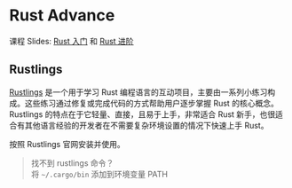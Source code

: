 # Rust Advance

课程 Slides: [Rust 入门](https://loongson-neuq.pages.dev/p/os-week2-get-started-with-rust/) 和 [Rust 进阶](https://loongson-neuq.pages.dev/p/advanced-rust/)

## Rustlings

[Rustlings](https://rustlings.cool/) 是一个用于学习 Rust 编程语言的互动项目，主要由一系列小练习构成。这些练习通过修复或完成代码的方式帮助用户逐步掌握 Rust 的核心概念。Rustlings 的特点在于它轻量、直接，且易于上手，非常适合 Rust 新手，也很适合有其他语言经验的开发者在不需要复杂环境设置的情况下快速上手 Rust。

按照 Rustlings 官网安装并使用。

> 找不到 rustlings 命令？  
> 将 `~/.cargo/bin` 添加到环境变量 PATH
